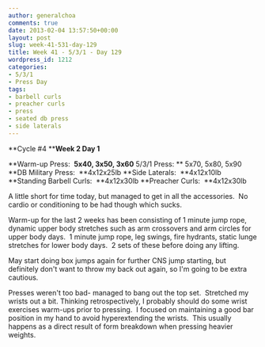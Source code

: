 ```yaml
---
author: generalchoa
comments: true
date: 2013-02-04 13:57:50+00:00
layout: post
slug: week-41-531-day-129
title: Week 41 - 5/3/1 - Day 129
wordpress_id: 1212
categories:
- 5/3/1
- Press Day
tags:
- barbell curls
- preacher curls
- press
- seated db press
- side laterals
---
```


**Cycle #4
****Week 2 Day 1**

**Warm-up Press:  **5x40, 3x50, 3x60**
5/3/1 Press: ** 5x70, 5x80, 5x90
**DB Military Press:  **4x12x25lb
**Side Laterals:  **4x12x10lb
**Standing Barbell Curls:  **4x12x30lb
**Preacher Curls:  **4x12x30lb

A little short for time today, but managed to get in all the accessories.  No cardio or conditioning to be had though which sucks.

Warm-up for the last 2 weeks has been consisting of 1 minute jump rope, dynamic upper body stretches such as arm crossovers and arm circles for upper body days.  1 minute jump rope, leg swings, fire hydrants, static lunge stretches for lower body days.  2 sets of these before doing any lifting.

May start doing box jumps again for further CNS jump starting, but definitely don't want to throw my back out again, so I'm going to be extra cautious.

Presses weren't too bad- managed to bang out the top set.  Stretched my wrists out a bit. Thinking retrospectively, I probably should do some wrist exercises warm-ups prior to pressing.  I focused on maintaining a good bar position in my hand to avoid hyperextending the wrists.  This usually happens as a direct result of form breakdown when pressing heavier weights.
